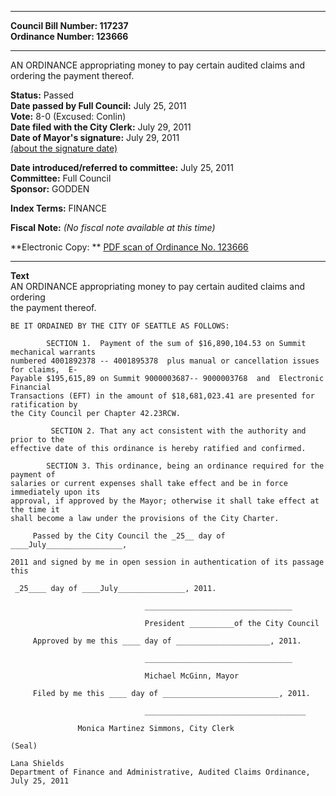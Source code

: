 * * * * *  
  
**Council Bill Number: [](#h0)[](#h2)117237**   
**Ordinance Number: 123666**  
  
* * * * *  
  
AN ORDINANCE appropriating money to pay certain audited claims and ordering the payment thereof.  
  
**Status:** Passed   
**Date passed by Full Council:** July 25, 2011   
**Vote:** 8-0 (Excused: Conlin)   
**Date filed with the City Clerk:** July 29, 2011   
**Date of Mayor's signature:** July 29, 2011   
[(about the signature date)](/~public/approvaldate.htm)   
  
  
**Date introduced/referred to committee:** July 25, 2011   
**Committee:** Full Council   
**Sponsor:** GODDEN   
  
**Index Terms:** FINANCE  
  
**Fiscal Note:** *(No fiscal note available at this time)*  
  
**Electronic Copy: ** [PDF scan of Ordinance No. 123666](/~archives/Ordinances/Ord_123666.pdf)  
  
* * * * *  
  
**Text**  
    AN ORDINANCE  appropriating money to pay certain audited claims and ordering  
    the payment thereof.  
  
    BE IT ORDAINED BY THE CITY OF SEATTLE AS FOLLOWS:  
  
            SECTION 1.  Payment of the sum of $16,890,104.53 on Summit mechanical warrants  
    numbered 4001892378 -- 4001895378  plus manual or cancellation issues for claims,  E-  
    Payable $195,615,89 on Summit 9000003687-- 9000003768  and  Electronic Financial  
    Transactions (EFT) in the amount of $18,681,023.41 are presented for ratification by  
    the City Council per Chapter 42.23RCW.  
  
             SECTION 2. That any act consistent with the authority and prior to the  
    effective date of this ordinance is hereby ratified and confirmed.  
  
            SECTION 3. This ordinance, being an ordinance required for the payment of  
    salaries or current expenses shall take effect and be in force immediately upon its  
    approval, if approved by the Mayor; otherwise it shall take effect at the time it  
    shall become a law under the provisions of the City Charter.  
  
         Passed by the City Council the _25__ day of ____July_________________,  
  
    2011 and signed by me in open session in authentication of its passage this  
  
     _25____ day of ____July_______________, 2011.  
  
                                  _________________________________  
  
                                  President __________of the City Council  
  
         Approved by me this ____ day of _____________________, 2011.  
  
                                  _________________________________  
  
                                  Michael McGinn, Mayor  
  
         Filed by me this ____ day of __________________________, 2011.  
  
                                  ____________________________________  
  
                   Monica Martinez Simmons, City Clerk  
  
    (Seal)  
  
    Lana Shields  
    Department of Finance and Administrative, Audited Claims Ordinance,  
    July 25, 2011  
